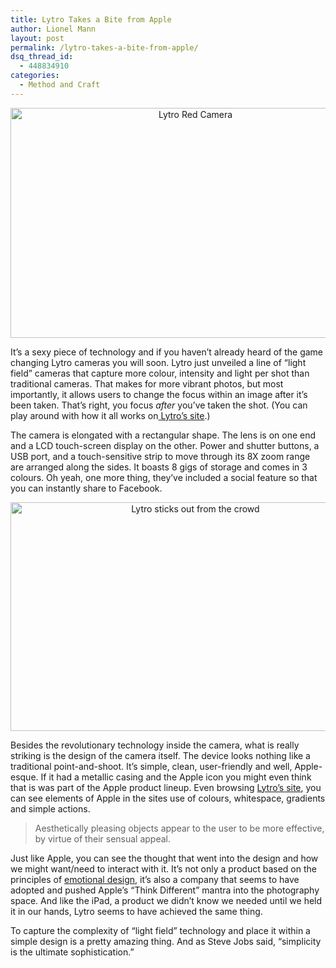 ```yaml
---
title: Lytro Takes a Bite from Apple
author: Lionel Mann
layout: post
permalink: /lytro-takes-a-bite-from-apple/
dsq_thread_id:
  - 448834910
categories:
  - Method and Craft
---
```

<p style="text-align: center;">
  <img class="aligncenter size-full wp-image-7335" title="Lytro Red Camera" src="http://hypenotic.com/wordpress/wp-content/uploads/2011/10/Lytro-red-camera.jpg" alt="Lytro Red Camera" width="576" height="368" />
</p>

It&#8217;s a sexy piece of technology and if you haven&#8217;t already heard of the game changing Lytro cameras you will soon. Lytro just unveiled a line of &#8220;light field&#8221; cameras that capture more colour, intensity and light per shot than traditional cameras. That makes for more vibrant photos, but most importantly, it allows users to change the focus within an image after it&#8217;s been taken. That&#8217;s right, you focus *after* you&#8217;ve taken the shot. (You can play around with how it all works on<a title="Lytro Demo" href="https://www.lytro.com/living-pictures/282" target="_blank"> Lytro&#8217;s site</a>.)

The camera is elongated with a rectangular shape. The lens is on one end and a LCD touch-screen display on the other. Power and shutter buttons, a USB port, and a touch-sensitive strip to move through its 8X zoom range are arranged along the sides. It boasts 8 gigs of storage and comes in 3 colours. Oh yeah, one more thing, they&#8217;ve included a social feature so that you can instantly share to Facebook.

<p style="text-align: center;">
  <img class="aligncenter size-full wp-image-7341" title="Lytro sticks out from the crowd" src="http://hypenotic.com/wordpress/wp-content/uploads/2011/10/cm-capture-13.jpg" alt="Lytro sticks out from the crowd" width="576" height="366" />
</p>

Besides the revolutionary technology inside the camera, what is really striking is the design of the camera itself. The device looks nothing like a traditional point-and-shoot. It&#8217;s simple, clean, user-friendly and well, Apple-esque. If it had a metallic casing and the Apple icon you might even think that is was part of the Apple product lineup. Even browsing [Lytro&#8217;s site][1], you can see elements of Apple in the sites use of colours, whitespace, gradients and simple actions.

> Aesthetically pleasing objects appear to the user to be more effective, by virtue of their sensual appeal.

Just like Apple, you can see the thought that went into the design and how we might want/need to interact with it. It&#8217;s not only a product based on the principles of [emotional design][2], it&#8217;s also a company that seems to have adopted and pushed Apple&#8217;s &#8220;Think Different&#8221; mantra into the photography space. And like the iPad, a product we didn&#8217;t know we needed until we held it in our hands, Lytro seems to have achieved the same thing.

To capture the complexity of &#8220;light field&#8221; technology and place it within a simple design is a pretty amazing thing. And as Steve Jobs said, &#8220;simplicity is the ultimate sophistication.&#8221;

 [1]: https://www.lytro.com/
 [2]: http://en.wikipedia.org/wiki/Emotional_Design